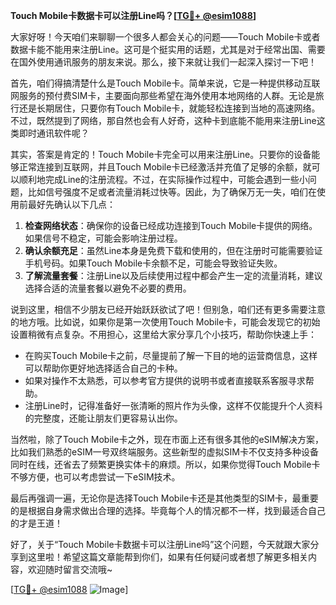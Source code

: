 **Touch Mobile卡数据卡可以注册Line吗？[[TG💪+ @esim1088](https://t.me/s/esim1088)]**

大家好呀！今天咱们来聊聊一个很多人都会关心的问题——Touch Mobile卡或者数据卡能不能用来注册Line。这可是个挺实用的话题，尤其是对于经常出国、需要在国外使用通讯服务的朋友来说。那么，接下来就让我们一起深入探讨一下吧！

首先，咱们得搞清楚什么是Touch Mobile卡。简单来说，它是一种提供移动互联网服务的预付费SIM卡，主要面向那些希望在海外使用本地网络的人群。无论是旅行还是长期居住，只要你有Touch Mobile卡，就能轻松连接到当地的高速网络。不过，既然提到了网络，那自然也会有人好奇，这种卡到底能不能用来注册Line这类即时通讯软件呢？

其实，答案是肯定的！Touch Mobile卡完全可以用来注册Line。只要你的设备能够正常连接到互联网，并且Touch Mobile卡已经激活并充值了足够的余额，就可以顺利地完成Line的注册流程。不过，在实际操作过程中，可能会遇到一些小问题，比如信号强度不足或者流量消耗过快等。因此，为了确保万无一失，咱们在使用前最好先确认以下几点：

1. **检查网络状态**：确保你的设备已经成功连接到Touch Mobile卡提供的网络。如果信号不稳定，可能会影响注册过程。
2. **确认余额充足**：虽然Line本身是免费下载和使用的，但在注册时可能需要验证手机号码。如果Touch Mobile卡余额不足，可能会导致验证失败。
3. **了解流量套餐**：注册Line以及后续使用过程中都会产生一定的流量消耗，建议选择合适的流量套餐以避免不必要的费用。

说到这里，相信不少朋友已经开始跃跃欲试了吧！但别急，咱们还有更多需要注意的地方哦。比如说，如果你是第一次使用Touch Mobile卡，可能会发现它的初始设置稍微有点复杂。不用担心，这里给大家分享几个小技巧，帮助你快速上手：

- 在购买Touch Mobile卡之前，尽量提前了解一下目的地的运营商信息，这样可以帮助你更好地选择适合自己的卡种。
- 如果对操作不太熟悉，可以参考官方提供的说明书或者直接联系客服寻求帮助。
- 注册Line时，记得准备好一张清晰的照片作为头像，这样不仅能提升个人资料的完整度，还能让朋友们更容易认出你。

当然啦，除了Touch Mobile卡之外，现在市面上还有很多其他的eSIM解决方案，比如我们熟悉的eSIM一号双终端服务。这些新型的虚拟SIM卡不仅支持多种设备同时在线，还省去了频繁更换实体卡的麻烦。所以，如果你觉得Touch Mobile卡不够方便，也可以考虑尝试一下eSIM技术。

最后再强调一遍，无论你是选择Touch Mobile卡还是其他类型的SIM卡，最重要的是根据自身需求做出合理的选择。毕竟每个人的情况都不一样，找到最适合自己的才是王道！

好了，关于“Touch Mobile卡数据卡可以注册Line吗”这个问题，今天就跟大家分享到这里啦！希望这篇文章能帮到你们，如果有任何疑问或者想了解更多相关内容，欢迎随时留言交流哦~

[[TG💪+ @esim1088](https://t.me/s/esim1088) ![Image](https://i.postimg.cc/4NQfJmqS/Snipaste-2025-05-13-00-14-12.png)]